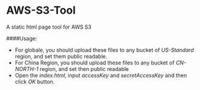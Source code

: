 AWS-S3-Tool
===========

A static html page tool for AWS S3

####Usage:
  * For globale, you should upload these files to any bucket of _US-Standard_ region, and set them public readable.
  * For China Region, you should upload these files to any bucket of _CN-NORTH-1_ region, and set then public readable
  * Open the _index.html_, input _accessKey_ and _secretAccessKey_ and then click _OK_ button.
